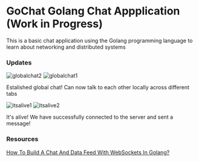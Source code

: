 # GoChat Golang Chat Appplication (Work in Progress)

This is a basic chat application using the Golang programming language to learn about networking and distributed systems

### Updates

![globalchat2](https://github.com/yukiCodesStuff/GoChat/assets/143112158/15fcb914-853d-490d-8f8c-3317e0bc845b)
![globalchat1](https://github.com/yukiCodesStuff/GoChat/assets/143112158/2b2d7da1-fbb3-4505-9dc7-7e82bcdc7ea4)

Estalished global chat! Can now talk to each other locally across different tabs

![itsalive1](https://github.com/yukiCodesStuff/GoChat/assets/143112158/41970a89-dad7-4118-a5c3-bbdb4f6dd199)
![itsalive2](https://github.com/yukiCodesStuff/GoChat/assets/143112158/28cdc129-fafe-4062-88d0-7f6c2b30a5da)

It's alive! We have successfully connected to the server and sent a message!

### Resources

[How To Build A Chat And Data Feed With WebSockets In Golang?](https://www.youtube.com/watch?v=JuUAEYLkGbM)
